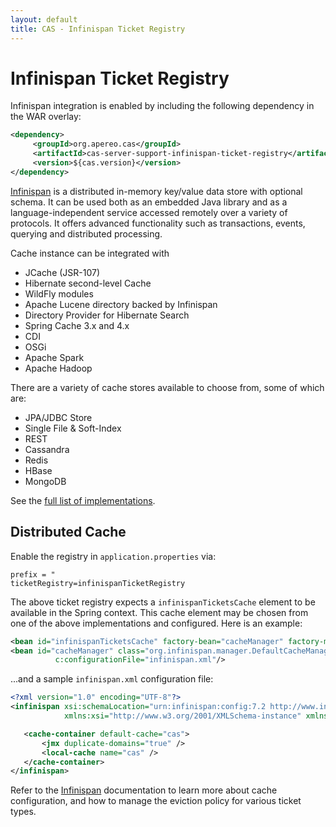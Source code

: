 ```yaml
---
layout: default
title: CAS - Infinispan Ticket Registry
---
```


# Infinispan Ticket Registry
Infinispan integration is enabled by including the following dependency in the WAR overlay:

```xml
<dependency>
     <groupId>org.apereo.cas</groupId>
     <artifactId>cas-server-support-infinispan-ticket-registry</artifactId>
     <version>${cas.version}</version>
</dependency>
```


[Infinispan](http://infinispan.org/) is a distributed in-memory key/value data store with optional schema.
It can be used both as an embedded Java library and as a language-independent service accessed remotely over a variety of protocols. 
It offers advanced functionality such as transactions, events, querying and distributed processing.

Cache instance can be integrated with

- JCache (JSR-107)
- Hibernate second-level Cache
- WildFly modules
- Apache Lucene directory backed by Infinispan
- Directory Provider for Hibernate Search
- Spring Cache 3.x and 4.x
- CDI
- OSGi
- Apache Spark
- Apache Hadoop

There are a variety of cache stores available to choose from, some of which are:

- JPA/JDBC Store
- Single File & Soft-Index 
- REST 
- Cassandra
- Redis
- HBase
- MongoDB

See the [full list of implementations](http://infinispan.org/cache-store-implementations/).

## Distributed Cache

Enable the registry in `application.properties` via:

```properties
prefix = "
ticketRegistry=infinispanTicketRegistry
```

The above ticket registry expects a `infinispanTicketsCache` element to be available in the Spring context.
This cache element may be chosen from one of the above implementations and configured.
Here is an example:

```xml
<bean id="infinispanTicketsCache" factory-bean="cacheManager" factory-method="getCache" />
<bean id="cacheManager" class="org.infinispan.manager.DefaultCacheManager"
          c:configurationFile="infinispan.xml"/>
```

...and a sample `infinispan.xml` configuration file:

```xml
<?xml version="1.0" encoding="UTF-8"?>
<infinispan xsi:schemaLocation="urn:infinispan:config:7.2 http://www.infinispan.org/schemas/infinispan-config-7.2.xsd"
            xmlns:xsi="http://www.w3.org/2001/XMLSchema-instance" xmlns="urn:infinispan:config:7.2">

   <cache-container default-cache="cas">
       <jmx duplicate-domains="true" />
       <local-cache name="cas" />
   </cache-container>
</infinispan>
```

Refer to the [Infinispan](http://infinispan.org/) documentation to learn more about cache configuration, and how
to manage the eviction policy for various ticket types.

